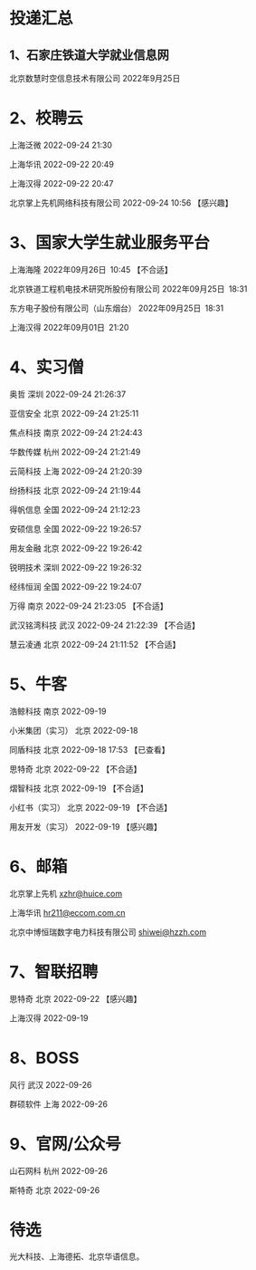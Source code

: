 # 投递汇总

## 1、石家庄铁道大学就业信息网

北京数慧时空信息技术有限公司 	2022年9月25日

# 2、校聘云

上海泛微	2022-09-24 21:30

上海华讯	2022-09-22 20:49

上海汉得	2022-09-22 20:47

北京掌上先机网络科技有限公司	2022-09-24 10:56 【感兴趣】

# 3、国家大学生就业服务平台

上海海隆	2022年09月26日 10:45	【不合适】

北京铁道工程机电技术研究所股份有限公司	2022年09月25日 18:31

东方电子股份有限公司（山东烟台）	2022年09月25日 18:31 

上海汉得	2022年09月01日 21:20

# 4、实习僧

奥哲	深圳	2022-09-24 21:26:37

亚信安全	北京	2022-09-24 21:25:11

焦点科技	南京	2022-09-24 21:24:43

华数传媒	杭州	2022-09-24 21:21:49

云简科技	上海	2022-09-24 21:20:39

纷扬科技	北京	2022-09-24 21:19:44

得帆信息	全国	2022-09-24 21:12:23

安硕信息	全国	2022-09-22 19:26:57

用友金融	北京	2022-09-22 19:26:42

锐明技术	深圳	2022-09-22 19:26:32

经纬恒润	全国	2022-09-22 19:24:07

万得			南京	2022-09-24 21:23:05	【不合适】

武汉铭湾科技	武汉	2022-09-24 21:22:39 【不合适】

慧云凌通	北京	2022-09-24 21:11:52 【不合适】

# 5、牛客

浩鲸科技	南京	2022-09-19

小米集团（实习）	北京	2022-09-18

同盾科技	北京	2022-09-18 17:53	【已查看】

思特奇	北京	2022-09-22	【不合适】

熠智科技	北京 	2022-09-19	【不合适】

小红书（实习）	北京	2022-09-19	【不合适】

用友开发（实习）	2022-09-19	【感兴趣】

# 6、邮箱

北京掌上先机	xzhr@huice.com	

上海华讯	hr211@eccom.com.cn

北京中博恒瑞数字电力科技有限公司	shiwei@hzzh.com

# 7、智联招聘

思特奇	北京	2022-09-22	【感兴趣】

上海汉得	2022-09-19	

# 8、BOSS

风行	武汉	2022-09-26	

群硕软件	上海	2022-09-26

# 9、官网/公众号

山石网科	杭州	2022-09-26

斯特奇		北京	2022-09-26



# 待选

光大科技、上海德拓、北京华语信息。
